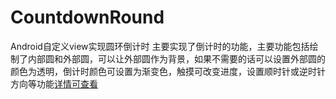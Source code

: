 # CountdownRound
Android自定义view实现圆环倒计时
主要实现了倒计时的功能，主要功能包括绘制了内部圆和外部圆，可以让外部圆作为背景，如果不需要的话可以设置外部圆的颜色为透明，倒计时颜色可设置为渐变色，触摸可改变进度，设置顺时针或逆时针方向等功能[详情可查看](https://www.jianshu.com/p/32c5a49e167f)
